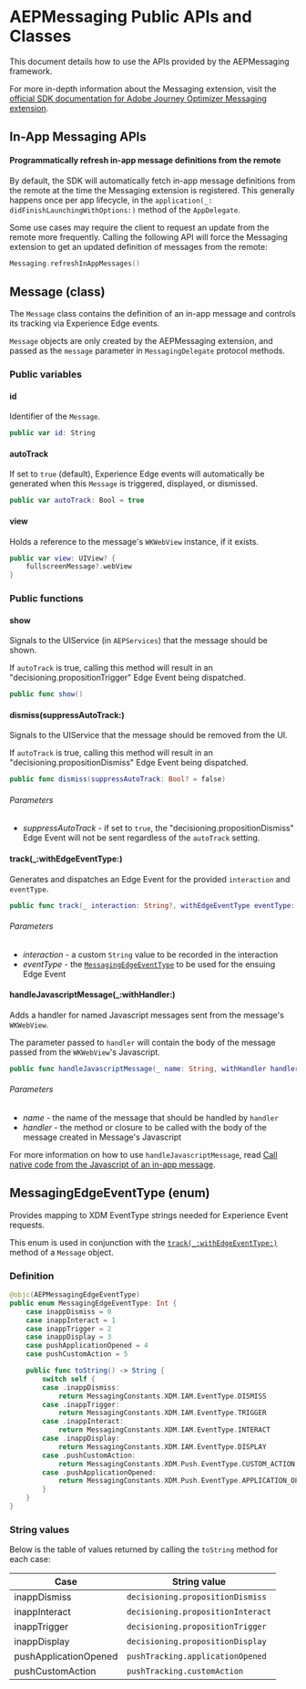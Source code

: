 # AEPMessaging Public APIs and Classes

This document details how to use the APIs provided by the AEPMessaging framework.

For more in-depth information about the Messaging extension, visit the [official SDK documentation for Adobe Journey Optimizer Messaging extension](https://developer.adobe.com/client-sdks/documentation/iam/).

## In-App Messaging APIs

#### Programmatically refresh in-app message definitions from the remote

By default, the SDK will automatically fetch in-app message definitions from the remote at the time the Messaging extension is registered. This generally happens once per app lifecycle, in the `application(_: didFinishLaunchingWithOptions:)` method of the `AppDelegate`.

Some use cases may require the client to request an update from the remote more frequently. Calling the following API will force the Messaging extension to get an updated definition of messages from the remote:

```swift
Messaging.refreshInAppMessages()
```

## Message (class)

The `Message` class contains the definition of an in-app message and controls its tracking via Experience Edge events.

`Message` objects are only created by the AEPMessaging extension, and passed as the `message` parameter in `MessagingDelegate` protocol methods.

### Public variables

#### id

Identifier of the `Message`.

```swift
public var id: String
```

#### autoTrack

If set to `true` (default), Experience Edge events will automatically be generated when this `Message` is triggered, displayed, or dismissed.

```swift
public var autoTrack: Bool = true
```

#### view

Holds a reference to the message's `WKWebView` instance, if it exists.

```swift
public var view: UIView? {
    fullscreenMessage?.webView
}
```

### Public functions

#### show

Signals to the UIService (in `AEPServices`) that the message should be shown.

If `autoTrack` is true, calling this method will result in an "decisioning.propositionTrigger" Edge Event being dispatched.

```swift
public func show()
```

#### dismiss(suppressAutoTrack:)

Signals to the UIService that the message should be removed from the UI.

If `autoTrack` is true, calling this method will result in an "decisioning.propositionDismiss" Edge Event being dispatched.

```swift
public func dismiss(suppressAutoTrack: Bool? = false)
```

###### Parameters

- _suppressAutoTrack_ - if set to `true`, the "decisioning.propositionDismiss" Edge Event will not be sent regardless of the `autoTrack` setting.

#### track(_:withEdgeEventType:)

Generates and dispatches an Edge Event for the provided `interaction` and `eventType`.

```swift
public func track(_ interaction: String?, withEdgeEventType eventType: MessagingEdgeEventType)
```

###### Parameters

- _interaction_ - a custom `String` value to be recorded in the interaction
- _eventType_ - the [`MessagingEdgeEventType`](./enum-messaging-edge-event-type.md) to be used for the ensuing Edge Event

#### handleJavascriptMessage(_:withHandler:)

Adds a handler for named Javascript messages sent from the message's `WKWebView`.

The parameter passed to `handler` will contain the body of the message passed from the `WKWebView`'s Javascript.

```swift
public func handleJavascriptMessage(_ name: String, withHandler handler: @escaping (Any?) -> Void)
```

###### Parameters

- _name_ - the name of the message that should be handled by `handler`
- _handler_ - the method or closure to be called with the body of the message created in Message's Javascript

For more information on how to use `handleJavascriptMessage`, read [Call native code from the Javascript of an in-app message](./how-to-call-native-from-javascript.md).

## MessagingEdgeEventType (enum)

Provides mapping to XDM EventType strings needed for Experience Event requests.

This enum is used in conjunction with the [`track(_:withEdgeEventType:)`](./class-message.md#track_withedgeeventtype) method of a `Message` object.

### Definition

```swift
@objc(AEPMessagingEdgeEventType)
public enum MessagingEdgeEventType: Int {
    case inappDismiss = 0
    case inappInteract = 1
    case inappTrigger = 2
    case inappDisplay = 3
    case pushApplicationOpened = 4
    case pushCustomAction = 5

    public func toString() -> String {
        switch self {
        case .inappDismiss:
            return MessagingConstants.XDM.IAM.EventType.DISMISS
        case .inappTrigger:
            return MessagingConstants.XDM.IAM.EventType.TRIGGER
        case .inappInteract:
            return MessagingConstants.XDM.IAM.EventType.INTERACT
        case .inappDisplay:
            return MessagingConstants.XDM.IAM.EventType.DISPLAY
        case .pushCustomAction:
            return MessagingConstants.XDM.Push.EventType.CUSTOM_ACTION
        case .pushApplicationOpened:
            return MessagingConstants.XDM.Push.EventType.APPLICATION_OPENED
        }
    }
}
```

### String values

Below is the table of values returned by calling the `toString` method for each case:

| Case                  | String value                      |
|-----------------------|-----------------------------------|
| inappDismiss          | `decisioning.propositionDismiss`  |
| inappInteract         | `decisioning.propositionInteract` |
| inappTrigger          | `decisioning.propositionTrigger`  |
| inappDisplay          | `decisioning.propositionDisplay`  |
| pushApplicationOpened | `pushTracking.applicationOpened`  |
| pushCustomAction      | `pushTracking.customAction`       |